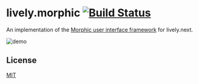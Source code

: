 # lively.morphic [![Build Status](https://travis-ci.org/LivelyKernel/lively.morphic.svg?branch=master)](https://travis-ci.org/LivelyKernel/lively.morphic)

An implementation of the [Morphic user interface framework](http://ftp.squeak.org/docs/Self-4.0-UI-Framework.pdf) for lively.next.

![demo](https://lively-web.org/users/robertkrahn/lively.next/inspector-demo-1.gif)

## License

[MIT](License)
